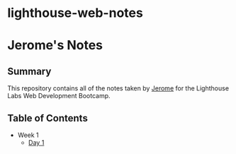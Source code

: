 # lighthouse-web-notes



# Jerome's Notes

## Summary 

This repository contains all of the notes taken by [Jerome](https://github.com/raijenken27/lighthouse-web-notes) for the Lighthouse Labs Web Development Bootcamp.
 
 ## Table of Contents

* Week 1
  * [Day 1](/Week_1/Day_1)
